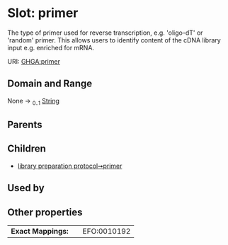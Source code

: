 
# Slot: primer


The type of primer used for reverse transcription, e.g. 'oligo-dT' or 'random' primer. This allows users to identify content of the cDNA library input e.g. enriched for mRNA.

URI: [GHGA:primer](https://w3id.org/GHGA/primer)


## Domain and Range

None &#8594;  <sub>0..1</sub> [String](types/String.md)

## Parents


## Children

 *  [library preparation protocol➞primer](library_preparation_protocol_primer.md)

## Used by


## Other properties

|  |  |  |
| --- | --- | --- |
| **Exact Mappings:** | | EFO:0010192 |

